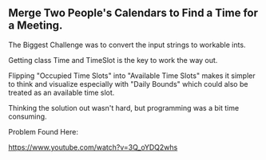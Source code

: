 ## Merge Two People's Calendars to Find a Time for a Meeting.

The Biggest Challenge was to convert the input strings to workable ints.

Getting class Time and TimeSlot is the key to work the way out.

Flipping "Occupied Time Slots" into "Available Time Slots" makes it simpler to think and visualize
especially with "Daily Bounds" which could also be treated as an available time slot.

Thinking the solution out wasn't hard, but programming was a bit time consuming.


Problem Found Here:

https://www.youtube.com/watch?v=3Q_oYDQ2whs
